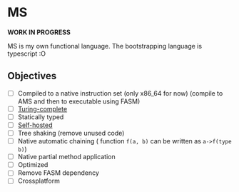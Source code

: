 # MS

**WORK IN PROGRESS**

MS is my own functional language.
The bootstrapping language is typescript :O

## Objectives

- [ ] Compiled to a native instruction set (only x86_64 for now) (compile to AMS and then to executable using FASM)
- [ ] [Turing-complete](./examples/rule110.ms)
- [ ] Statically typed
- [ ] [Self-hosted](<https://en.wikipedia.org/wiki/Self-hosting_(compilers)>)
- [ ] Tree shaking (remove unused code)
- [ ] Native automatic chaining ( function `f(a, b)` can be written as `a->f(type b)`)
- [ ] Native partial method application
- [ ] Optimized
- [ ] Remove FASM dependency
- [ ] Crossplatform
